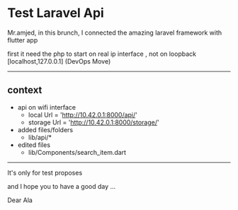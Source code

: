 <!--! Kids Tutorial  -->

# Test Laravel Api

Mr.amjed, in this brunch, I connected the amazing laravel framework with flutter app

first it need the php to start on real ip interface , not on loopback [localhost,127.0.0.1] (DevOps Move)
****

## context

- api on wifi interface
  - local Url = 'http://10.42.0.1:8000/api/'
  - storage Url = 'http://10.42.0.1:8000/storage/'
- added files/folders
  - lib/api/*
- edited files
  - lib/Components/search_item.dart

****
It's only for test proposes

and I hope you to have a good day ...

Dear Ala
